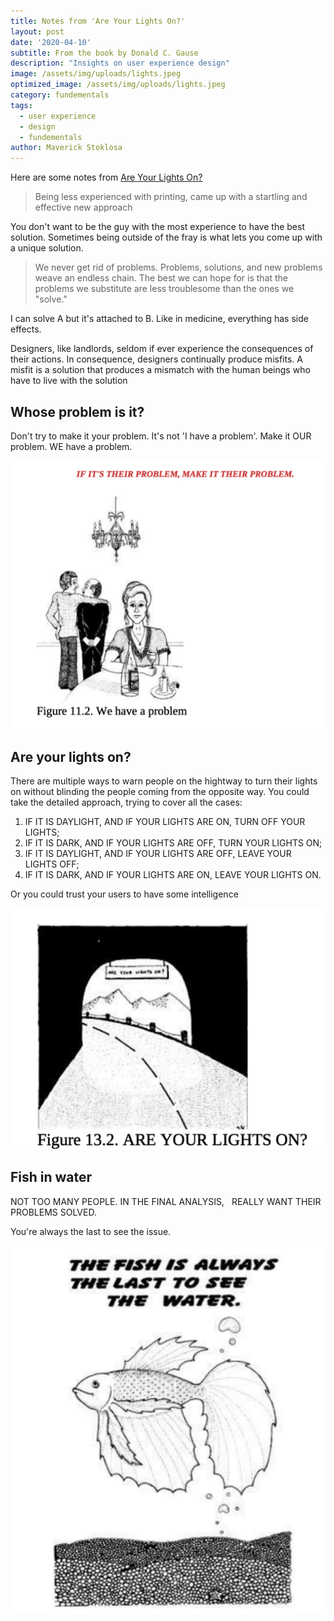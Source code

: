 ```yaml
---
title: Notes from 'Are Your Lights On?'
layout: post
date: '2020-04-10'
subtitle: From the book by Donald C. Gause
description: "Insights on user experience design"
image: /assets/img/uploads/lights.jpeg
optimized_image: /assets/img/uploads/lights.jpeg
category: fundementals
tags:
  - user experience
  - design
  - fundementals
author: Maverick Stoklosa
---
```


Here are some notes from [Are Your Lights On?](https://amzn.to/359NkxI)

> Being less experienced with printing, came up with a startling and effective new approach

You don't want to be the guy with the most experience to have the best solution. Sometimes being outside of the fray is what lets you come up with a unique solution.

> We never get rid of problems. Problems, solutions, and new problems weave an endless chain. The best we can hope for is that the problems we substitute are less troublesome than the ones we "solve."

I can solve A but it's attached to B. Like in medicine, everything has side effects.

Designers, like landlords, seldom if ever experience the consequences of their actions. In consequence, designers continually produce misfits. A misfit is a solution that produces a mismatch with the human beings who have to live with the solution

## Whose problem is it?

Don't try to make it your problem. It's not 'I have a problem'. Make it OUR problem. WE have a problem.

![lights](/assets/img/uploads/lights_2.png)

## Are your lights on?

There are multiple ways to warn people on the hightway to turn their lights on without blinding the people coming from the opposite way. You could take the detailed approach, trying to cover all the cases:

1. IF IT IS DAYLIGHT, AND IF YOUR LIGHTS ARE ON, TURN OFF YOUR LIGHTS; 
1. IF IT IS DARK, AND IF YOUR LIGHTS ARE OFF, TURN YOUR LIGHTS ON; 
1. IF IT IS DAYLIGHT, AND IF YOUR LIGHTS ARE OFF, LEAVE YOUR LIGHTS OFF; 
1. IF IT IS DARK, AND IF YOUR LIGHTS ARE ON, LEAVE YOUR LIGHTS ON.

Or you could trust your users to have some intelligence

![lights](/assets/img/uploads/lights_3.png)

## Fish in water

NOT TOO MANY PEOPLE. IN THE FINAL ANALYSIS,
 
REALLY WANT THEIR PROBLEMS SOLVED.

You're always the last to see the issue.

![lights](/assets/img/uploads/lights_4.png)
